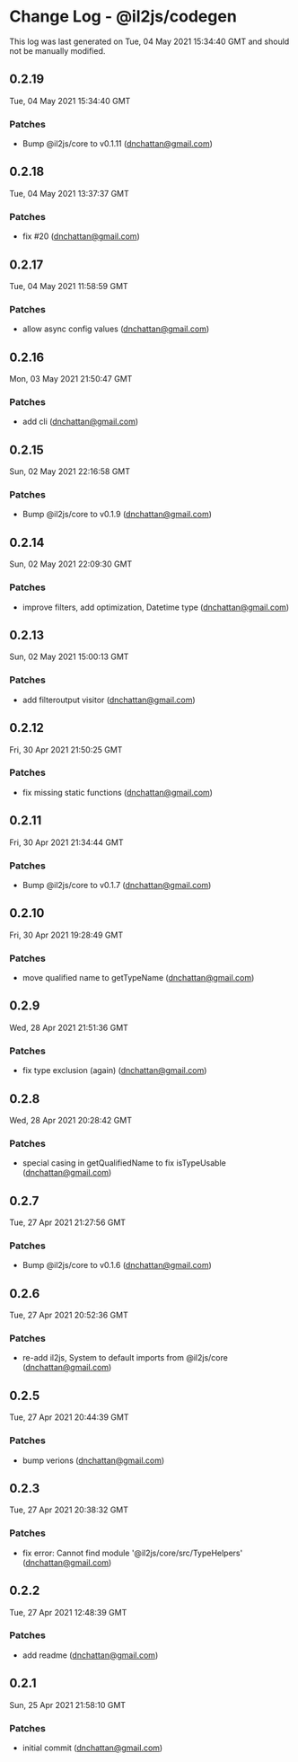 # Change Log - @il2js/codegen

This log was last generated on Tue, 04 May 2021 15:34:40 GMT and should not be manually modified.

<!-- Start content -->

## 0.2.19

Tue, 04 May 2021 15:34:40 GMT

### Patches

- Bump @il2js/core to v0.1.11 (dnchattan@gmail.com)

## 0.2.18

Tue, 04 May 2021 13:37:37 GMT

### Patches

- fix #20 (dnchattan@gmail.com)

## 0.2.17

Tue, 04 May 2021 11:58:59 GMT

### Patches

- allow async config values (dnchattan@gmail.com)

## 0.2.16

Mon, 03 May 2021 21:50:47 GMT

### Patches

- add cli (dnchattan@gmail.com)

## 0.2.15

Sun, 02 May 2021 22:16:58 GMT

### Patches

- Bump @il2js/core to v0.1.9 (dnchattan@gmail.com)

## 0.2.14

Sun, 02 May 2021 22:09:30 GMT

### Patches

- improve filters, add optimization, Datetime type (dnchattan@gmail.com)

## 0.2.13

Sun, 02 May 2021 15:00:13 GMT

### Patches

- add filteroutput visitor (dnchattan@gmail.com)

## 0.2.12

Fri, 30 Apr 2021 21:50:25 GMT

### Patches

- fix missing static functions (dnchattan@gmail.com)

## 0.2.11

Fri, 30 Apr 2021 21:34:44 GMT

### Patches

- Bump @il2js/core to v0.1.7 (dnchattan@gmail.com)

## 0.2.10

Fri, 30 Apr 2021 19:28:49 GMT

### Patches

- move qualified name to getTypeName (dnchattan@gmail.com)

## 0.2.9

Wed, 28 Apr 2021 21:51:36 GMT

### Patches

- fix type exclusion (again) (dnchattan@gmail.com)

## 0.2.8

Wed, 28 Apr 2021 20:28:42 GMT

### Patches

- special casing in getQualifiedName to fix isTypeUsable (dnchattan@gmail.com)

## 0.2.7

Tue, 27 Apr 2021 21:27:56 GMT

### Patches

- Bump @il2js/core to v0.1.6 (dnchattan@gmail.com)

## 0.2.6

Tue, 27 Apr 2021 20:52:36 GMT

### Patches

- re-add il2js, System to default imports from @il2js/core (dnchattan@gmail.com)

## 0.2.5

Tue, 27 Apr 2021 20:44:39 GMT

### Patches

- bump verions (dnchattan@gmail.com)

## 0.2.3

Tue, 27 Apr 2021 20:38:32 GMT

### Patches

- fix error: Cannot find module '@il2js/core/src/TypeHelpers' (dnchattan@gmail.com)

## 0.2.2

Tue, 27 Apr 2021 12:48:39 GMT

### Patches

- add readme (dnchattan@gmail.com)

## 0.2.1

Sun, 25 Apr 2021 21:58:10 GMT

### Patches

- initial commit (dnchattan@gmail.com)
